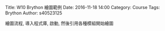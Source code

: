 Title: W10 Brython 繪圖範例
Date: 2016-11-18 14:00
Category: Course
Tags: Brython
Author: s40523125

<p>繪圖流程, 導入程式庫, 啟動, 然後引用各種模組開始繪圖</p>
<!-- 導入 Brython 標準程式庫 -->

<script type="text/javascript" 
    src="https://cdn.rawgit.com/brython-dev/brython/master/www/src/brython_dist.js">
</script>

<!-- 啟動 Brython -->

<script>
window.onload=function(){
brython(1);
}
</script>

<!-- 以下實際利用  Brython 畫兩條直線 -->

<canvas id="guitarchord" width="600" height="200"></canvas>

<script type="text/python3">
from browser import document as doc
import math

canvas = doc["guitarchord"]
ctx = canvas.getContext("2d")
ctx.beginPath()
ctx.lineWidth = 1
inc = 10
for i in range(50):
    ctx.moveTo(100+i*inc, 100)
    ctx.lineTo(100+i*inc, 200)
    
ctx.strokeStyle = "blue"
ctx.stroke()
ctx.closePath()
</script>